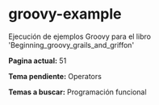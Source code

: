 # groovy-example
Ejecución de ejemplos Groovy para el libro 'Beginning_groovy_grails_and_griffon'

__Pagina actual:__ 51

__Tema pendiente:__ Operators

__Temas a buscar:__ Programación funcional